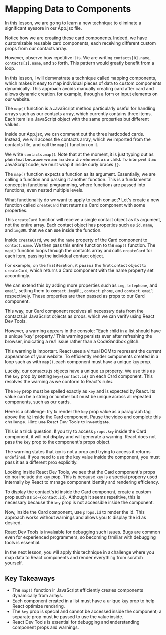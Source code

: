 # Mapping Data to Components

In this lesson, we are going to learn a new technique to eliminate a significant eyesore in our App.jsx file.

Notice how we are creating these card components. Indeed, we have customizable reusable card components, each receiving different custom props from our contacts array.

However, observe how repetitive it is. We are writing `contacts[0].name`, `contacts[1].name`, and so forth. This pattern would greatly benefit from a loop.

In this lesson, I will demonstrate a technique called mapping components, which makes it easy to map individual pieces of data to custom components dynamically. This approach avoids manually creating card after card and allows dynamic creation, for example, through a form or input elements on our website.

The `map()` function is a JavaScript method particularly useful for handling arrays such as our contacts array, which currently contains three items. Each item is a JavaScript object with the same properties but different values.

Inside our App.jsx, we can comment out the three hardcoded cards. Instead, we will access the contacts array, which we imported from the contacts file, and call the `map()` function on it.

We write `contacts.map()`. Note that at the moment, it is just typing out as plain text because we are inside a div element as a child. To interpret it as JavaScript code, we must wrap it inside curly braces `{}`.

The `map()` function expects a function as its argument. Essentially, we are calling a function and passing it another function. This is a fundamental concept in functional programming, where functions are passed into functions, even nested multiple levels.

What functionality do we want to apply to each contact? Let's create a new function called `createCard` that returns a Card component with some properties.

This `createCard` function will receive a single contact object as its argument, not the entire array. Each contact object has properties such as `id`, `name`, and `imgURL` that we can use inside the function.

Inside `createCard`, we set the `name` property of the Card component to `contact.name`. We then pass this entire function to the `map()` function. The `map()` function loops through the contacts array and calls `createCard` for each item, passing the individual contact object.

For example, on the first iteration, it passes the first contact object to `createCard`, which returns a Card component with the name property set accordingly.

We can extend this by adding more properties such as `img`, `telephone`, and `email`, setting them to `contact.imgURL`, `contact.phone`, and `contact.email` respectively. These properties are then passed as props to our Card component.

This way, our Card component receives all necessary data from the contacts.js JavaScript objects as props, which we can verify using React Dev Tools.

However, a warning appears in the console: "Each child in a list should have a unique 'key' property." This warning persists even after refreshing the browser, indicating a real issue rather than a CodeSandbox glitch.

This warning is important. React uses a virtual DOM to represent the current appearance of your website. To efficiently render components created in a loop such as with `map()`, each component must have a unique `key` prop.

Luckily, our contacts.js objects have a unique `id` property. We use this as the `key` prop by setting `key={contact.id}` on each Card component. This resolves the warning as we conform to React's rules.

The `key` prop must be spelled exactly as `key` and is expected by React. Its value can be a string or number but must be unique across all repeated components, such as our cards.

Here is a challenge: try to render the `key` prop value as a paragraph tag above the `h2` inside the Card component. Pause the video and complete this challenge. Hint: use React Dev Tools to investigate.

This is a trick question. If you try to access `props.key` inside the Card component, it will not display and will generate a warning. React does not pass the `key` prop to the component's props object.

The warning states that `key` is not a prop and trying to access it returns `undefined`. If you need to use the key value inside the component, you must pass it as a different prop explicitly.

Looking inside React Dev Tools, we see that the Card component's props do not include the `key` prop. This is because `key` is a special property used internally by React to manage component identity and rendering efficiency.

To display the contact's id inside the Card component, create a custom prop such as `id={contact.id}`. Although it seems repetitive, this is necessary because the `key` prop is not accessible inside the component.

Now, inside the Card component, use `props.id` to render the id. This approach works without warnings and allows you to display the id as desired.

React Dev Tools is invaluable for debugging such issues. Bugs are common even for experienced programmers, so becoming familiar with debugging tools is essential.

In the next lesson, you will apply this technique in a challenge where you map data to React components and render everything from scratch yourself.

## Key Takeaways

- The `map()` function in JavaScript efficiently creates components dynamically from arrays.
- Each component created in a list must have a unique `key` prop to help React optimize rendering.
- The `key` prop is special and cannot be accessed inside the component; a separate prop must be passed to use the value inside.
- React Dev Tools is essential for debugging and understanding component props and warnings.
